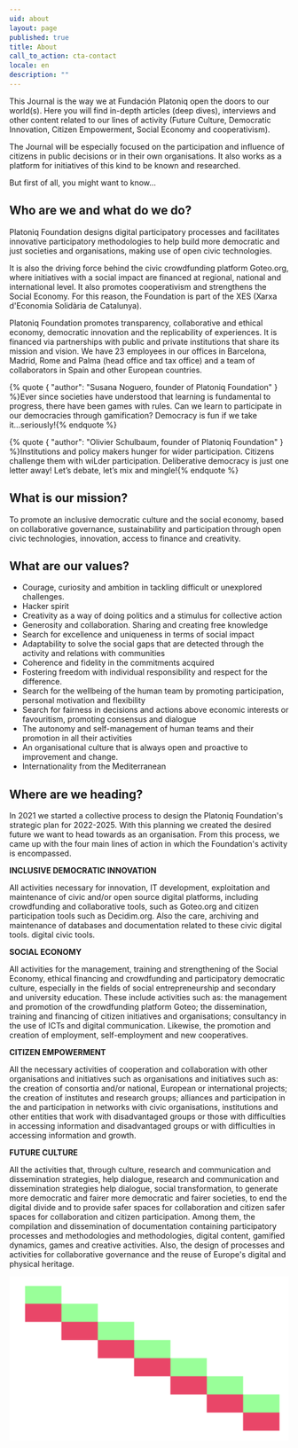 ```yaml
---
uid: about
layout: page
published: true
title: About
call_to_action: cta-contact
locale: en
description: ""
---
```

This Journal is the way we at Fundación Platoniq open the doors to our world(s). Here you will find in-depth articles (deep dives), interviews and other content related to our lines of activity (Future Culture, Democratic Innovation, Citizen Empowerment, Social Economy and cooperativism).

The Journal will be especially focused on the participation and influence of citizens in public decisions or in their own organisations. It also works as a platform for initiatives of this kind to be known and researched.

But first of all, you might want to know...

## Who are we and what do we do?

Platoniq Foundation designs digital participatory processes and facilitates innovative participatory methodologies to help build more democratic and just societies and organisations, making use of open civic technologies.

It is also the driving force behind the civic crowdfunding platform Goteo.org, where initiatives with a social impact are financed at regional, national and international level. It also promotes cooperativism and strengthens the Social Economy. For this reason, the Foundation is part of the XES (Xarxa d'Economia Solidària de Catalunya).

Platoniq Foundation promotes transparency, collaborative and ethical economy, democratic innovation and the replicability of experiences. It is financed via partnerships with public and private institutions that share its mission and vision. We have 23 employees in our offices in Barcelona, Madrid, Rome and Palma (head office and tax office) and a team of collaborators in Spain and other European countries.

{% quote { "author": "Susana Noguero, founder of Platoniq Foundation" } %}Ever since societies have understood that learning is fundamental to progress, there have been games with rules. Can we learn to participate in our democracies through gamification? Democracy is fun if we take it...seriously!{% endquote %}

{% quote { "author": "Olivier Schulbaum, founder of Platoniq Foundation" } %}Institutions and policy makers hunger for wider participation. Citizens challenge them with wiLder participation. Deliberative democracy is just one letter away! Let’s debate, let’s mix and mingle!{% endquote %}

## What is our mission?

To promote an inclusive democratic culture and the social economy, based on collaborative governance, sustainability and participation through open civic technologies, innovation, access to finance and creativity.

## What are our values?

* Courage, curiosity and ambition in tackling difficult or unexplored challenges.
* Hacker spirit
* Creativity as a way of doing politics and a stimulus for collective action
* Generosity and collaboration. Sharing and creating free knowledge
* Search for excellence and uniqueness in terms of social impact
* Adaptability to solve the social gaps that are detected through the activity and relations with communities
* Coherence and fidelity in the commitments acquired
* Fostering freedom with individual responsibility and respect for the difference.
* Search for the wellbeing of the human team by promoting participation, personal motivation and flexibility
* Search for fairness in decisions and actions above economic interests or favouritism, promoting consensus and dialogue
* The autonomy and self-management of human teams and their promotion in all their activities
* An organisational culture that is always open and proactive to improvement and change.
* Internationality from the Mediterranean

## Where are we heading?

In 2021 we started a collective process to design the Platoniq Foundation's strategic plan for 2022-2025. With this planning we created the desired future we want to head towards as an organisation. From this process, we came up with the four main lines of action in which the Foundation's activity is encompassed.

**INCLUSIVE DEMOCRATIC INNOVATION**

All activities necessary for innovation, IT development, exploitation and maintenance of civic and/or open source digital platforms, including crowdfunding and collaborative tools, such as Goteo.org and citizen participation tools such as Decidim.org. Also the care, archiving and maintenance of databases and documentation related to these civic digital tools. digital civic tools.

**SOCIAL ECONOMY**

All activities for the management, training and strengthening of the Social Economy, ethical financing and crowdfunding and participatory democratic culture, especially in the fields of social entrepreneurship and secondary and university education. These include activities such as: the management and promotion of the crowdfunding platform Goteo; the dissemination, training and financing of citizen initiatives and organisations; consultancy in the use of ICTs and digital communication. Likewise, the promotion and creation of employment, self-employment and new cooperatives.

**CITIZEN EMPOWERMENT**

All the necessary activities of cooperation and collaboration with other organisations and initiatives such as organisations and initiatives such as: the creation of consortia and/or national, European or international projects; the creation of institutes and research groups; alliances and participation in the and participation in networks with civic organisations, institutions and other entities that work with disadvantaged groups or those with difficulties in accessing information and disadvantaged groups or with difficulties in accessing information and growth.

**FUTURE CULTURE**

All the activities that, through culture, research and communication and dissemination strategies, help dialogue, research and communication and dissemination strategies help dialogue, social transformation, to generate more democratic and fairer more democratic and fairer societies, to end the digital divide and to provide safer spaces for collaboration and citizen safer spaces for collaboration and citizen participation. Among them, the compilation and dissemination of documentation containing participatory processes and methodologies and methodologies, digital content, gamified dynamics, games and creative activities. Also, the design of processes and activities for collaborative governance and the reuse of Europe's digital and physical heritage.

![Platoniq logo](/media/altres_altres-89.png "Platoniq")